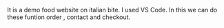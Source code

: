 It is a demo food website on italian bite.
I used VS Code.
In this we can do these funtion order , contact and checkout.
